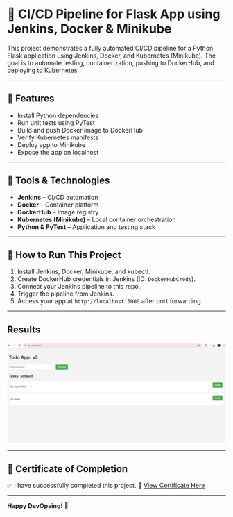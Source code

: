 # 🚀 CI/CD Pipeline for Flask App using Jenkins, Docker & Minikube

This project demonstrates a fully automated CI/CD pipeline for a Python Flask application using Jenkins, Docker, and Kubernetes (Minikube). The goal is to automate testing, containerization, pushing to DockerHub, and deploying to Kubernetes.

---

## 📌 Features

* Install Python dependencies
* Run unit tests using PyTest
* Build and push Docker image to DockerHub
* Verify Kubernetes manifests
* Deploy app to Minikube
* Expose the app on localhost

---

## 🧰 Tools & Technologies

* **Jenkins** – CI/CD automation
* **Docker** – Container platform
* **DockerHub** – Image registry
* **Kubernetes (Minikube)** – Local container orchestration
* **Python & PyTest** – Application and testing stack

---

## 🚀 How to Run This Project

1. Install Jenkins, Docker, Minikube, and kubectl.
2. Create DockerHub credentials in Jenkins (ID: `DockerHubCreds`).
3. Connect your Jenkins pipeline to this repo.
4. Trigger the pipeline from Jenkins.
5. Access your app at `http://localhost:5000` after port forwarding.

---
## Results
![Results](templates/image.png)

---
## 📄 Certificate of Completion

✅ I have successfully completed this project.
🔗 [View Certificate Here](https://qr.me-qr.com/mobile/pdf/cea6ad4e-13a9-4d18-b7c6-700b5bd8afee) <!-- Replace with actual URL -->

---


**Happy DevOpsing!** 🚀

